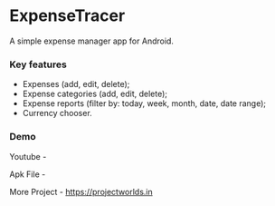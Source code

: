 # ExpenseTracer

A simple expense manager app for Android.

### Key features

- Expenses (add, edit, delete);
- Expense categories (add, edit, delete);
- Expense reports (filter by: today, week, month, date, date range);
- Currency chooser. 

### Demo

Youtube - 

Apk File -

More Project - https://projectworlds.in

<!-- ### Screenshots

<p>
<img src="../gh-pages/img/navigation.png?raw=true" width="30%" </img>
&nbsp;&nbsp;
<img src="../gh-pages/img/today.png?raw=true" width="30%" </img>
&nbsp;&nbsp;
<img src="../gh-pages/img/new_expense.png?raw=true" width="30%" </img>
</p>

<p>
<img src="../gh-pages/img/filter.png?raw=true" width="30%" </img>
&nbsp;&nbsp;
<img src="../gh-pages/img/report.png?raw=true" width="30%" </img>
&nbsp;&nbsp;
<img src="../gh-pages/img/categories.png?raw=true" width="30%" </img>
</p> -->
